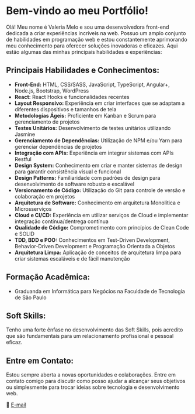 # Bem-vindo ao meu Portfólio!

Olá! Meu nome é Valeria Melo e sou uma desenvolvedora front-end dedicada a criar experiências incríveis na web. Possuo um amplo conjunto de habilidades em programação web e estou constantemente aprimorando meu conhecimento para oferecer soluções inovadoras e eficazes. Aqui estão algumas das minhas principais habilidades e experiências:

## Principais Habilidades e Conhecimentos:

- **Front-End:** HTML, CSS/SASS, JavaScript, TypeScript, Angular+, Node.js, Bootstrap, WordPress
- **React:** React Hooks e funcionalidades recentes
- **Layout Responsivo:** Experiência em criar interfaces que se adaptam a diferentes dispositivos e tamanhos de tela
- **Metodologias Ágeis:** Proficiente em Kanban e Scrum para gerenciamento de projetos
- **Testes Unitários:** Desenvolvimento de testes unitários utilizando Jasmine
- **Gerenciamento de Dependências:** Utilização de NPM e/ou Yarn para gerenciar dependências de projetos
- **Integração com APIs:** Experiência em integrar sistemas com APIs Restful
- **Design System:** Conhecimento em criar e manter sistemas de design para garantir consistência visual e funcional
- **Design Patterns:** Familiaridade com padrões de design para desenvolvimento de software robusto e escalável
- **Versionamento de Código:** Utilização do Git para controle de versão e colaboração em projetos
- **Arquitetura de Software:** Conhecimento em arquitetura Monolítica e Microsserviços
- **Cloud e CI/CD:** Experiência em utilizar serviços de Cloud e implementar integração contínua/dentrega contínua
- **Qualidade de Código:** Comprometimento com princípios de Clean Code e SOLID
- **TDD, BDD e POO:** Conhecimentos em Test-Driven Development, Behavior-Driven Development e Programação Orientada a Objetos
- **Arquitetura Limpa:** Aplicação de conceitos de arquitetura limpa para criar sistemas escaláveis e de fácil manutenção

## Formação Acadêmica:

- Graduanda em Informática para Negócios na Faculdade de Tecnologia de São Paulo

## Soft Skills:

Tenho uma forte ênfase no desenvolvimento das Soft Skills, pois acredito que são fundamentais para um relacionamento profissional e pessoal eficaz.

## Entre em Contato:

Estou sempre aberta a novas oportunidades e colaborações. Entre em contato comigo para discutir como posso ajudar a alcançar seus objetivos ou simplesmente para trocar ideias sobre tecnologia e desenvolvimento web.


📧 [E-mail](valeriamelo.dev@gmail.com)
